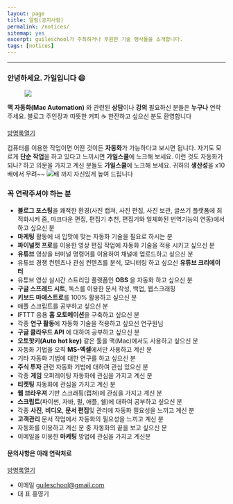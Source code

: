 ```yaml
---
layout: page
title: 알림(공지사항)
permalink: /notices/
sitemap: yes
excerpt: guileschool가 주최하거나 후원한 기술 행사들을 소개합니다.
tags: [notices]
---
```


---

### 안녕하세요. 가일입니다 😄

<figure>
<img class="width-100-height-auto" src="https://d.pr/i/uC5H93+"><figcaption><font style="vertical-align: inherit;"><font style="vertical-align: inherit;"></font></font></figcaption></figure>

**맥 자동화(Mac Automation)** 와 관련된 **상담**이나 **강의** 필요하신 분들은 **누구나** 연락주세요. 
블로그 주인장과 따뜻한 커피 ☕️ 한잔하고 싶으신 분도 환영합니다

[방명록열기](https://docs.google.com/forms/d/e/1FAIpQLSf0gYDNW-i6VPCe0XdcYL8GaJ0pmWk2z8dnUfPOgXmzDk448A/viewform) 

컴퓨터를 이용한 작업이면 어떤 것이든 **자동화**가 가능하다고 보시면 됩니다. 자기도 모르게 **단순 작업**을 하고 있다고 느끼시면 **가일스쿨**에 노크해 보세요. 이런 것도 자동화가 되나? 하고 의문을 가지고 계신 분들도 **가일스쿨**에 노크해 보세요.
귀하의 **생산성**을 x10배에서 무려~~ ![](https://d.pr/i/a1cQoZ+)배 까지 자신있게 높여 드립니다

### 꼭 연락주셔야 하는 분
- **블로그 포스팅**을 쾌적한 환경(사진 캡쳐, 사진 편집, 사진 보관, 글쓰기 플랫폼에 최적화시켜 줌, 마크다운 편집, 편집기 추천, 편집기와 일체화된 번역기능의 연동)에서 하고 싶으신 분
- **마케팅** 활동에 내 입맛에 맞는 자동화 기술을 필요로 하시는 분
- **파이널컷 프로**를 이용한 영상 편집 작업에 자동화 기술을 적용 시키고 싶으신 분
- **유튜브** 영상을 터미널 명령어를 이용하여 채널에 업로드하고 싶으신 분
- 유튜브 경쟁 컨텐츠나 관심 컨텐츠를 분석, 모니터링 하고 싶으신 **유튜브 크리에이터**
- 유튜브 영상 실시간 스트리밍 플랫폼인 **OBS** 을 자동화 하고 싶으신 분
- **구글 스프레드 시트**, 독스를 이용한 문서 작성, 백업, 웹스크래핑
- **키보드 마에스트로**를 100% 활용하고 싶으신 분 
- 애플 스크립트를 공부하고 싶으신 분
- IFTTT 응용 **홈 오토메이션**을 구축하고 싶으신 분
- 각종 **연구 활동**에 자동화 기술을 적용하고 싶으신 연구원님
- **구글 클라우드 API** 에 대하여 공부하고 싶으신 분
- **오토핫키(Auto hot key)** 같은 툴을 맥(Mac)에서도 사용하고 싶으신 분
- 자동화 기법을 오직 **MS-엑셀**에서만 사용하고 계신 분
- 기타 자동화 기법에 대한 연구를 하고 싶으신 분
- **주식 투자** 관련 자동화 기법에 대하여 관심 있으신 분
- 각종 **게임** 오퍼레이팅 자동화에 관심을 가지고 계신 분
- **티켓팅** 자동화에 관심을 가지고 계신 분
- **웹 브라우져** 기반 스크래핑(캡쳐)에 관심을 가지고 계신 분
- **스크립트**(파이썬, 자바, 펄, 애플, 쉘)에 대하여 공부하고 싶으신 분
- 각종 **사진**, **비디오**, **문서 편집**및 관리에 자동화 필요성을 느끼고 계신 분
- **고객관리** 문서 작업에서 자동화의 필요성을 느끼고 계신 분
- 자동화를 이용하고 계신 분 중 자동화의 끝을 보고 싶으신 분
- 이메일을 이용한 **마케팅** 방법에 관심을 가지고 계신분 


#### 문의사항은 아래 연락처로

[방명록열기](https://docs.google.com/forms/d/e/1FAIpQLSf0gYDNW-i6VPCe0XdcYL8GaJ0pmWk2z8dnUfPOgXmzDk448A/viewform) 

- 이메일 [guileschool@gmail.com](mailto:guileschool@gmail.com)  
- 대 표 홍영기